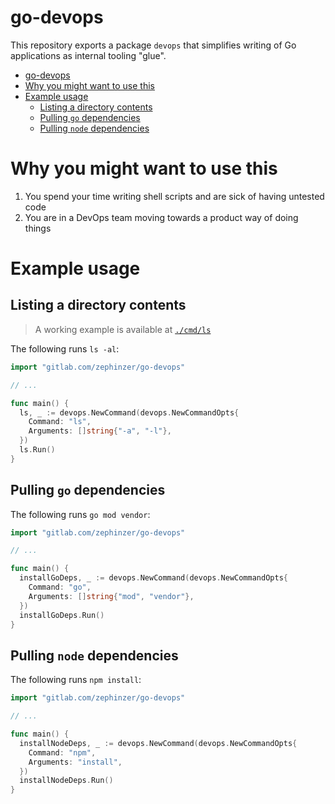 # go-devops

This repository exports a package `devops` that simplifies writing of Go applications as internal tooling "glue".

- [go-devops](#go-devops)
- [Why you might want to use this](#why-you-might-want-to-use-this)
- [Example usage](#example-usage)
  - [Listing a directory contents](#listing-a-directory-contents)
  - [Pulling `go` dependencies](#pulling-go-dependencies)
  - [Pulling `node` dependencies](#pulling-node-dependencies)

# Why you might want to use this

1. You spend your time writing shell scripts and are sick of having untested code
2. You are in a DevOps team moving towards a product way of doing things

# Example usage

## Listing a directory contents

> A working example is available at [`./cmd/ls`](./cmd/ls)

The following runs `ls -al`:

```go
import "gitlab.com/zephinzer/go-devops"

// ...

func main() {
  ls, _ := devops.NewCommand(devops.NewCommandOpts{
    Command: "ls",
    Arguments: []string{"-a", "-l"},
  })
  ls.Run()
}
```

## Pulling `go` dependencies

The following runs `go mod vendor`:

```go
import "gitlab.com/zephinzer/go-devops"

// ...

func main() {
  installGoDeps, _ := devops.NewCommand(devops.NewCommandOpts{
    Command: "go",
    Arguments: []string{"mod", "vendor"},
  })
  installGoDeps.Run()
}
```

## Pulling `node` dependencies

The following runs `npm install`:

```go
import "gitlab.com/zephinzer/go-devops"

// ...

func main() {
  installNodeDeps, _ := devops.NewCommand(devops.NewCommandOpts{
    Command: "npm",
    Arguments: "install",
  })
  installNodeDeps.Run()
}
```
